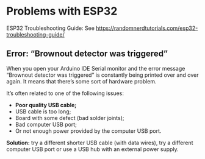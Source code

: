 # Problems with ESP32

ESP32 Troubleshooting Guide: See https://randomnerdtutorials.com/esp32-troubleshooting-guide/

## Error: “Brownout detector was triggered”
When you open your Arduino IDE Serial monitor and the error message “Brownout detector was triggered” is constantly being printed over and over again. It means that there’s some sort of hardware problem.

It’s often related to one of the following issues:

- **Poor quality USB cable;**
- USB cable is too long;
- Board with some defect (bad solder joints);
- Bad computer USB port;
- Or not enough power provided by the computer USB port.

**Solution:** try a different shorter USB cable (with data wires), try a different computer USB port or use a USB hub with an external power supply.
